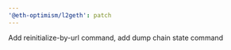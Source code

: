 ```yaml
---
'@eth-optimism/l2geth': patch
---
```


Add reinitialize-by-url command, add dump chain state command

